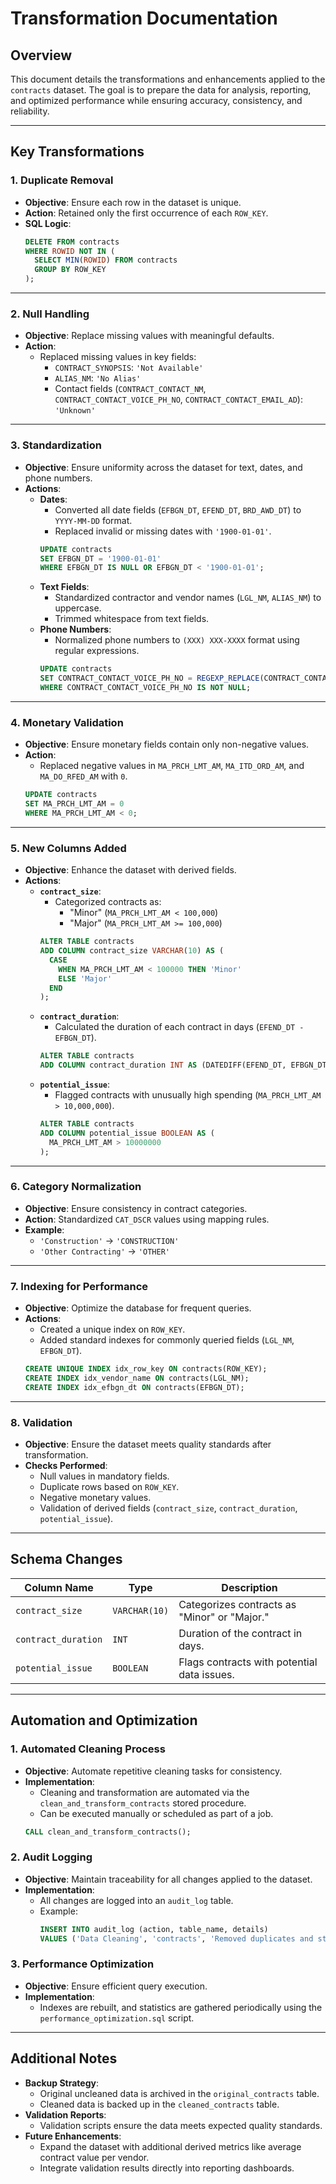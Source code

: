 # Transformation Documentation

## Overview
This document details the transformations and enhancements applied to the `contracts` dataset. The goal is to prepare the data for analysis, reporting, and optimized performance while ensuring accuracy, consistency, and reliability.

---

## **Key Transformations**

### 1. **Duplicate Removal**
- **Objective**: Ensure each row in the dataset is unique.
- **Action**: Retained only the first occurrence of each `ROW_KEY`.
- **SQL Logic**:
  ```sql
  DELETE FROM contracts
  WHERE ROWID NOT IN (
    SELECT MIN(ROWID) FROM contracts
    GROUP BY ROW_KEY
  );
  ```

---

### 2. **Null Handling**
- **Objective**: Replace missing values with meaningful defaults.
- **Action**:
  - Replaced missing values in key fields:
    - `CONTRACT_SYNOPSIS`: `'Not Available'`
    - `ALIAS_NM`: `'No Alias'`
    - Contact fields (`CONTRACT_CONTACT_NM`, `CONTRACT_CONTACT_VOICE_PH_NO`, `CONTRACT_CONTACT_EMAIL_AD`): `'Unknown'`

---

### 3. **Standardization**
- **Objective**: Ensure uniformity across the dataset for text, dates, and phone numbers.
- **Actions**:
  - **Dates**:
    - Converted all date fields (`EFBGN_DT`, `EFEND_DT`, `BRD_AWD_DT`) to `YYYY-MM-DD` format.
    - Replaced invalid or missing dates with `'1900-01-01'`.
    ```sql
    UPDATE contracts
    SET EFBGN_DT = '1900-01-01'
    WHERE EFBGN_DT IS NULL OR EFBGN_DT < '1900-01-01';
    ```
  - **Text Fields**:
    - Standardized contractor and vendor names (`LGL_NM`, `ALIAS_NM`) to uppercase.
    - Trimmed whitespace from text fields.
  - **Phone Numbers**:
    - Normalized phone numbers to `(XXX) XXX-XXXX` format using regular expressions.
    ```sql
    UPDATE contracts
    SET CONTRACT_CONTACT_VOICE_PH_NO = REGEXP_REPLACE(CONTRACT_CONTACT_VOICE_PH_NO, '[^0-9]', '')
    WHERE CONTRACT_CONTACT_VOICE_PH_NO IS NOT NULL;
    ```

---

### 4. **Monetary Validation**
- **Objective**: Ensure monetary fields contain only non-negative values.
- **Action**:
  - Replaced negative values in `MA_PRCH_LMT_AM`, `MA_ITD_ORD_AM`, and `MA_DO_RFED_AM` with `0`.
  ```sql
  UPDATE contracts
  SET MA_PRCH_LMT_AM = 0
  WHERE MA_PRCH_LMT_AM < 0;
  ```

---

### 5. **New Columns Added**
- **Objective**: Enhance the dataset with derived fields.
- **Actions**:
  - **`contract_size`**:
    - Categorized contracts as:
      - "Minor" (`MA_PRCH_LMT_AM < 100,000`)
      - "Major" (`MA_PRCH_LMT_AM >= 100,000`)
    ```sql
    ALTER TABLE contracts
    ADD COLUMN contract_size VARCHAR(10) AS (
      CASE
        WHEN MA_PRCH_LMT_AM < 100000 THEN 'Minor'
        ELSE 'Major'
      END
    );
    ```
  - **`contract_duration`**:
    - Calculated the duration of each contract in days (`EFEND_DT - EFBGN_DT`).
    ```sql
    ALTER TABLE contracts
    ADD COLUMN contract_duration INT AS (DATEDIFF(EFEND_DT, EFBGN_DT));
    ```
  - **`potential_issue`**:
    - Flagged contracts with unusually high spending (`MA_PRCH_LMT_AM > 10,000,000`).
    ```sql
    ALTER TABLE contracts
    ADD COLUMN potential_issue BOOLEAN AS (
      MA_PRCH_LMT_AM > 10000000
    );
    ```

---

### 6. **Category Normalization**
- **Objective**: Ensure consistency in contract categories.
- **Action**: Standardized `CAT_DSCR` values using mapping rules.
- **Example**:
  - `'Construction'` → `'CONSTRUCTION'`
  - `'Other Contracting'` → `'OTHER'`

---

### 7. **Indexing for Performance**
- **Objective**: Optimize the database for frequent queries.
- **Actions**:
  - Created a unique index on `ROW_KEY`.
  - Added standard indexes for commonly queried fields (`LGL_NM`, `EFBGN_DT`).
  ```sql
  CREATE UNIQUE INDEX idx_row_key ON contracts(ROW_KEY);
  CREATE INDEX idx_vendor_name ON contracts(LGL_NM);
  CREATE INDEX idx_efbgn_dt ON contracts(EFBGN_DT);
  ```

---

### 8. **Validation**
- **Objective**: Ensure the dataset meets quality standards after transformation.
- **Checks Performed**:
  - Null values in mandatory fields.
  - Duplicate rows based on `ROW_KEY`.
  - Negative monetary values.
  - Validation of derived fields (`contract_size`, `contract_duration`, `potential_issue`).

---

## **Schema Changes**
| **Column Name**     | **Type**     | **Description**                             |
|---------------------|--------------|---------------------------------------------|
| `contract_size`     | `VARCHAR(10)`| Categorizes contracts as "Minor" or "Major."|
| `contract_duration` | `INT`        | Duration of the contract in days.           |
| `potential_issue`   | `BOOLEAN`    | Flags contracts with potential data issues. |

---

## **Automation and Optimization**

### 1. **Automated Cleaning Process**
- **Objective**: Automate repetitive cleaning tasks for consistency.
- **Implementation**:
  - Cleaning and transformation are automated via the `clean_and_transform_contracts` stored procedure.
  - Can be executed manually or scheduled as part of a job.
  ```sql
  CALL clean_and_transform_contracts();
  ```

### 2. **Audit Logging**
- **Objective**: Maintain traceability for all changes applied to the dataset.
- **Implementation**:
  - All changes are logged into an `audit_log` table.
  - Example:
    ```sql
    INSERT INTO audit_log (action, table_name, details)
    VALUES ('Data Cleaning', 'contracts', 'Removed duplicates and standardized text fields.');
    ```

### 3. **Performance Optimization**
- **Objective**: Ensure efficient query execution.
- **Implementation**:
  - Indexes are rebuilt, and statistics are gathered periodically using the `performance_optimization.sql` script.

---

## **Additional Notes**
- **Backup Strategy**:
  - Original uncleaned data is archived in the `original_contracts` table.
  - Cleaned data is backed up in the `cleaned_contracts` table.
- **Validation Reports**:
  - Validation scripts ensure the data meets expected quality standards.
- **Future Enhancements**:
  - Expand the dataset with additional derived metrics like average contract value per vendor.
  - Integrate validation results directly into reporting dashboards.